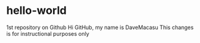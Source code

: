 # hello-world
1st repository on Github
Hi GitHub, my name is DaveMacasu
This changes is for instructional purposes only

